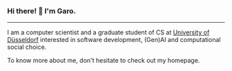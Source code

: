 ### Hi there! 👋 I'm Garo.

<hr>

I am a computer scientist and a graduate student of CS at [University of Düsseldorf](https://www.hhu.de) interested in software development, (Gen)AI and computational social choice.

<!-- [![Top Langs](https://github-readme-stats.vercel.app/api/top-langs/?username=garogarabed12)](https://github.com/anuraghazra/github-readme-stats) -->

To know more about me, don't hesitate to check out my homepage.
